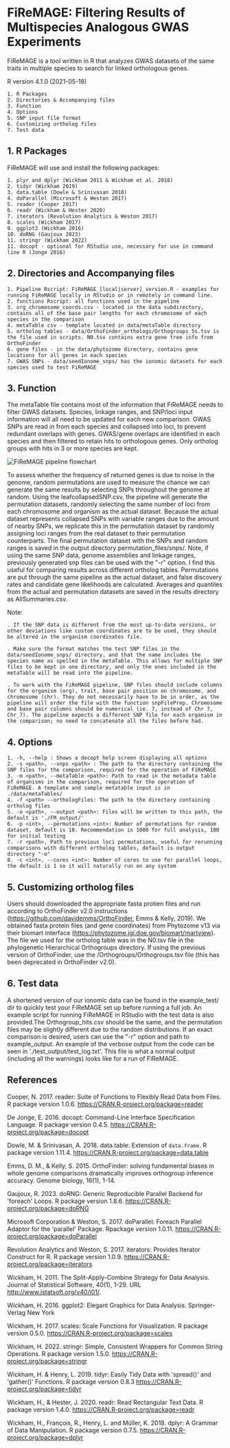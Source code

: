 # FiReMAGE: Filtering Results of Multispecies Analogous GWAS Experiments

FiReMAGE is a tool written in R that analyzes GWAS datasets of the same traits in multiple species to search for linked orthologous genes. 

R version 4.1.0 (2021-05-18)

	1. R Packages
	2. Directories & Accompanying files
	3. Function
	4. Options
	5. SNP input file format
	6. Customizing ortholog files
	7. Test data

## 1. R Packages
FiReMAGE will use and install the following packages:

	1. plyr and dplyr (Wickham 2011 & Wickham et al. 2018)
	2. tidyr (Wickham 2019)
	3. data.table (Dowle & Srinivasan 2018)
	4. doParallel (Microsoft & Weston 2017)
	5. reader (Cooper 2017)
	6. readr (Wickham & Hester 2020)
	7. iterators (Revolution Analytics & Weston 2017) 
	8. scales (Wickham 2017)
	9. ggplot2 (Wickham 2016)
	10. doRNG (Gaujoux 2023)
	11. stringr (Wickham 2022)
	11. docopt - optional for RStudio use, necessary for use in command line R (Jonge 2016)

## 2. Directories and Accompanying files

	1. Pipeline Rscript: FiReMAGE_[local|server]_version.R - examples for running FiReMAGE locally in RStudio or in remotely in command line. 
	2. functions Rscript: all functions used in the pipeline
	3. org_chromosome_coords.csv - located in the data subdirectory, contains all of the base pair lengths for each chromosome of each species in the comparison
	4. metaTable csv - template located in data/metaTable directory
	5. ortholog tables - data/OrthoFinder_orthologs/Orthogroups_5s.tsv is the file used in scripts. N0.tsv contains extra gene tree info from OrthoFinder
	6. gene files - in the data/phytozome directory, contains gene locations for all genes in each species
	7. GWAS SNPs - data/seedIonome_snps/ has the ionomic datasets for each species used to test FiReMAGE

## 3. Function
The metaTable file contains most of the information that FiReMAGE needs to filter GWAS datasets. Species, linkage ranges, and SNP/loci input information will all need to be updated for each new comparison. GWAS SNPs are read in from each species and collapsed into loci, to prevent redundant overlaps with genes.  GWAS/gene overlaps are identified in each species and then filtered to retain hits to orthologous genes. Only ortholog groups with hits in 3 or more species are kept.

![FiReMAGE pipeline flowchart](https://github.com/danforthcenter/FiReMAGE/blob/main/FiReMAGE_pipeline_flowchart.png?raw=true)

To assess whether the frequency of returned genes is due to noise in the genome, random permutations are used to measure the chance we can generate the same results by selecting SNPs throughout the genome at random. Using the leafcollapsedSNP.csv, the pipeline will generate the permutation datasets, randomly selecting the same number of loci from each chromosome and organism as the actual dataset. Because the actual dataset represents collapsed SNPs with variable ranges due to the amount of nearby SNPs, we replicate this in the permutation dataset by randomly assigning loci ranges from the real dataset to their permutation counterparts. The final permutation dataset with the SNPs and random ranges is saved in the output directory permutation_files/snps/. Note, if using the same SNP data, genome assemblies and linkage ranges, previously generated snp files can be used with the "-r" option. I find this useful for comparing results across different ortholog tables. Permutations are put through the same pipeline as the actual dataset, and false discovery rates and candidate gene likelihoods are calculated. Averages and quantiles from the actual and permutation datasets are saved in the results directory as AllSummaries.csv.

Note: 

	. If the SNP data is different from the most up-to-date versions, or other deviations like custom coordinates are to be used, they should be altered in the organism coordinates file. 

	. Make sure the format matches the test SNP files in the data/seedIonome_snps/ directory, and that the name includes the species name as spelled in the metaTable. This allows for multiple SNP files to be kept in one directory, and only the ones included in the metaTable will be read into the pipeline.
	
	. To work with the FiReMAGE pipeline, SNP files should include columns for the organism (org), trait, base pair position on chromosome, and chromosome (chr). They do not necessarily have to be in order, as the pipeline will order the file with the function snpFilePrep. Chromosome and base pair columns should be numerical (ie. 7, instead of Chr 7, Chr_7). The pipeline expects a different SNP file for each organism in the comparison; no need to concatenate all the files before had.

## 4. Options

	1. -h, --help : Shows a docopt help screen displaying all options
	2. -s <path>, --snps <path> : The path to the directory containing the SNP files for the comparison, required for the operation of FiReMAGE 
	3. -m <path>, --metaTable <path>: Path to read in the metadata table of organisms in the comparison, required for the operation of FiReMAGE. A template and sample metatable input is in ./data/metaTables/
	4. -f <path> --orthologFiles: The path to the directory containing ortholog files
	5. -o <path>, --output <path>: Files will be written to this path, the default is './FM_output/'
	6. -p <int>, --permutations <int>: Number of permutations for random dataset, default is 10. Recommendation is 1000 for full analysis, 100 for initial testing
	7. -r <path>, Path to previous loci permutations, useful for rerunning comparisons with different ortholog tables, default is output directory "-o" 
	8. -c <int>, --cores <int>: Number of cores to use for parallel loops, the default is 1 so it will naturally run on any system 

## 5. Customizing ortholog files
Users should downloaded the appropriate fasta protien files and run according to OrthoFinder v2.0 instructions (https://github.com/davidemms/OrthoFinder, Emms & Kelly, 2019). We obtained fasta protein files (and gene coordinates) from Phytozome v13 via their biomart interface (https://phytozome.jgi.doe.gov/biomart/martview).  The file we used for the ortholog table was in the N0.tsv file in the phylogenetic Hierarchical Orthogroups directory. If using the previous version of OrthoFinder, use the /Orthogroups/Orthogroups.tsv file (this has been deprecated in OrthoFinder v2.0). 

## 6. Test data

A shortened version of our ionomic data can be found in the example_test/ dir to quickly test your FiReMAGE set up before running a full job. An example script for running FiReMAGE in RStudio with the test data is also provided.The Orthogroup_hits.csv should be the same, and the permutation files may be slightly different due to the random distributions. If an exact comparison is desired, users can use the "-r" option and path to example_output. An example of the verbose output from the code can be seen in './test_output/test_log.txt'. This file is what a normal output (including all the warnings) looks like for a run of FiReMAGE. 

## References

Cooper, N. 2017. reader: Suite of Functions to Flexibly Read Data from Files. R package version 1.0.6. https://CRAN.R-project.org/package=reader

De Jonge, E. 2016. docopt: Command-Line Interface Specification Language. R package version 0.4.5.  https://CRAN.R-project.org/package=docopt

Dowle, M. & Srinivasan, A. 2018. data.table: Extension of `data.frame`. R package version 1.11.4. https://CRAN.R-project.org/package=data.table

Emms, D. M., & Kelly, S. 2015. OrthoFinder: solving fundamental biases in whole genome comparisons dramatically improves orthogroup inference accuracy. Genome biology, 16(1), 1-14.

Gaujoux, R. 2023. doRNG: Generic Reproducible Parallel Backend for 'foreach' Loops. R package version 1.8.6. https://CRAN.R-project.org/package=doRNG 

Microsoft Corporation & Weston, S. 2017. doParallel: Foreach Parallel Adaptor for the 'parallel' Package. Rpackage version 1.0.11. https://CRAN.R-project.org/package=doParallel

Revolution Analytics and Weston, S. 2017. iterators: Provides Iterator Construct for R. R package version 1.0.9. https://CRAN.R-project.org/package=iterators

Wickham, H. 2011. The Split-Apply-Combine Strategy for Data Analysis. Journal of Statistical Software, 40(1), 1-29. URL http://www.jstatsoft.org/v40/i01/.

Wickham, H. 2016. ggplot2: Elegant Graphics for Data Analysis. Springer-Verlag New York

Wickham, H. 2017. scales: Scale Functions for Visualization. R package version 0.5.0.
 https://CRAN.R-project.org/package=scales

Wickham, H. 2022. stringr: Simple, Consistent Wrappers for Common String Operations. R package version 1.5.0. https://CRAN.R-project.org/package=stringr

Wickham, H. & Henry, L. 2019. tidyr: Easily Tidy Data with 'spread()' and 'gather()' Functions. R package version 0.8.3 https://CRAN.R-project.org/package=tidyr

Wickham, H., & Hester, J. 2020. readr: Read Rectangular Text Data. R package version 1.4.0. https://CRAN.R-project.org/package=readr

Wickham, H., François, R., Henry, L. and Müller, K. 2018. dplyr: A Grammar of Data Manipulation. R package version 0.7.5. https://CRAN.R-project.org/package=dplyr

